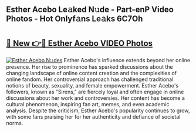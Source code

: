 ## Esther Acebo Le𝚊ked N𝚞de - Part-enP Video Photos - Hot Onlyf𝚊ns Le𝚊ks 6C7Oh

# <h2><a href="http://ab45112.deff.icu/?id=Esther+Acebo">🔗 New 👉🔴 Esther Acebo VIDEO Photos</a></h2>

[![Esther Acebo N𝚞des](https://i.imgur.com/rIISA9y.gif)](http://ab45112.deff.icu/?id=Esther+Acebo)
Esther Acebo's influence extends beyond her online presence. Her rise to prominence has sparked discussions about the changing landscape of online content creation and the complexities of online fandom. Her controversial approach has challenged traditional notions of beauty, sexuality, and female empowerment. Esther Acebo's followers, known as "Sirens," are fiercely loyal and often engage in online discussions about her work and controversies. Her content has become a cultural phenomenon, inspiring fan art, memes, and even academic analysis. Despite the criticism, Esther Acebo's popularity continues to grow, with some fans praising her for her authenticity and defiance of societal norms.
